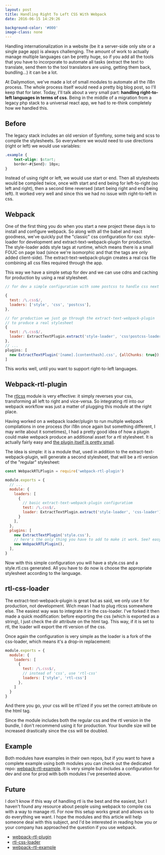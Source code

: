 ```yaml
---
layout: post
title: Handling Right To Left CSS With Webpack
date: 2016-06-15 14:29:26

background-color: '#000'
image-class: none
---
```


Handling internationalization in a website (be it a server-side only site or a single page app) is always challenging. The amount of work to actually manage multiple languages can be pretty huge, so if you add all the tools that you have to incorporate to automate all tasks (extract the text to translate, send them to the tool translators are using, getting them back, bundling...) it can be a lot.

At Dailymotion, we've made a lot of small modules to automate all the i18n process. The whole process itself would need a pretty big blog post, so I'll keep that for later. Today, I'll talk about a very small part: **handling right-to-left languages in terms of css**. Being in the middle of a migration from a legacy php stack to a universal react app, we had to re-think completely how we handled this.

## Before

The legacy stack includes an old version of Symfony, some twig and scss to compile the stylesheets. So everywhere we would need to use directions (right or left) we would use variables:

```css
.example {
    text-align: $start;
    border-#{$end}: 10px;
}
```

Instead of using <span class="inline-code">right</span> or <span class="inline-code">left</span>, we would use <span class="inline-code">start</span> or <span class="inline-code">end</span>. Then all stylesheets would be compiled twice, once with start and end being for left-to-right (so <span class="inline-code">left</span> and <span class="inline-code">right</span>), then a second time reversed (<span class="inline-code">start</span> being <span class="inline-code">right</span> and <span class="inline-code">end</span> being <span class="inline-code">left</span>). It worked very well and since this we had no issue with right-to-left in css.

## Webpack

One of the first thing you do when you start a new project these days is to install and configure webpack. So along with all the babel and react goodness, we've quickly put the "classic" css configuration for css: style-loader for development and extract-text-webpack-plugin for production. The style-loader adds <span class="inline-code">style</span> tags at runtime, which means there is a small FOUC on page load (since we're isomorphic and that the tags are only added client-side). The extract-text-webpack-plugin creates a real css file combining all css files required through the app.

This way we have a simple setup for dev and we can use cdns and caching for production by using a real stylesheet.

```javascript
// for dev a simple configuration with some postcss to handle css next

{
  test: /\.css$/,
  loaders: ['style', 'css', 'postcss'],
},

// for production we just go through the extract-text-webpack-plugin
// to produce a real stylesheet
{
  test: /\.css$/,
  loader: ExtractTextPlugin.extract('style-loader', 'css!postcss-loader'),
},
// ...
plugins: [
  new ExtractTextPlugin('[name].[contenthash].css', {allChunks: true}),
]
```

This works well, until you want to support right-to-left languages.

## Webpack-rtl-plugin

The [rtlcss](http://npmjs.com/package/rtlcss) module is very effective: it simply reverses your css, transforming all <span class="inline-code">left</span> to <span class="inline-code">right</span> and vice-versa. So integrating rtl into our webpack workflow was just a matter of plugging this module at the right place.

Having worked on a webpack loader/plugin to run multiple webpack compilations in one process (for i18n once again but something different, I may write about it sometimes), I had a pretty good idea of how a plugin could make webpack produce an additional asset for a rtl stylesheet. It is actually fairly easy and [the plugin itself is pretty small](https://github.com/romainberger/webpack-rtl-plugin/blob/master/src/index.js).

The idea is simple: it is a module that, used in addition to the <span class="inline-code">extract-text-webpack-plugin</span>, will generate a second stylesheet, that will be a rtl version of the "regular" stylesheet:

```javascript
const WebpackRTLPlugin = require('webpack-rtl-plugin')

module.exports = {
  // ...
  module: {
    loaders: [
      {
        // basic extract-text-webpack-plugin configuratiom
        test: /\.css$/,
        loader: ExtractTextPlugin.extract('style-loader', 'css-loader'),
      }
    ],
  },
  plugins: [
    new ExtractTextPlugin('style.css'),
    // here's the only thing you have to add to make it work. See? easy!
    new WebpackRTLPlugin(),
  ],
}
```

Now with this simple configuration you will have a <span class="inline-code">style.css</span> and a <span class="inline-code">style.rtl.css</span> generated. All you have to do now is choose the appropriate stylesheet according to the language.

## rtl-css-loader

The extract-text-webpack-plugin is great but as said, we only use it for production, not development. Wich mean I had to plug <span class="inline-code">rtlcss</span> somewhere else. The easiest way was to integrate it in the <span class="inline-code">css-loader</span>. I've forked it then made a quick modification: before exporting the css (which is exported as a string), I just check the <span class="inline-code">dir</span> attribute on the <span class="inline-code">html</span> tag. This way, if it is set to <span class="inline-code">rtl</span>, the loader will export the rtl version of the css.

Once again the configuration is very simple as the loader is a fork of the <span class="inline-code">css-loader</span>, which means it's a drop-in replacement:

```javascript
module.exports = {
  module: {
    loaders: [
      {
        test: /\.css$/,
        // instead of 'css', use 'rtl-css'
        loaders: ['style', 'rtl-css']
      },
    ]
  }
}
```

And there you go, your css will be rtl'ized if you set the correct attribute on the html tag.

Since the module includes both the regular css and the rtl version in the bundle, I don't recommend using it for production. Your bundle size will be increased drastically since the css will be doubled.

## Example

Both modules have examples in their own repos, but if you want to have a complete example using both modules you can check out the dedicated repo: [webpack-rtl-example](https://github.com/romainberger/webpack-rtl-example). It is very simple but includes a configuration for dev and one for prod with both modules I've presented above.

## Future

I don't know if this way of handling rtl is the best and the easiest, but I haven't found any resource about people using webpack to compile css with a way to manage rtl. For now this setup works great and allows us to do everything we want. I hope the modules and this article will help someone deal with this subject, and I'd be interested in reading how you or your company has approached the question if you use webpack.

* [webpack-rtl-plugin](https://github.com/romainberger/webpack-rtl-plugin)
* [rtl-css-loader](https://github.com/romainberger/rtl-css-loader)
* [webpack-rtl-example](https://github.com/romainberger/webpack-rtl-example)
